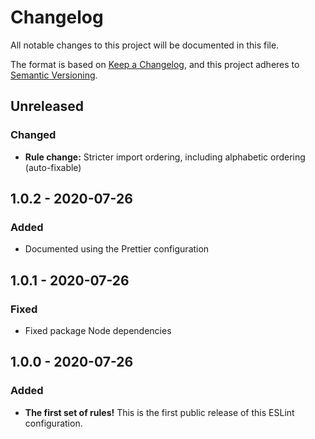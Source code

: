 # Changelog

All notable changes to this project will be documented in this file.

The format is based on [Keep a Changelog](https://keepachangelog.com/en/1.0.0/),
and this project adheres to [Semantic Versioning](https://semver.org/spec/v2.0.0.html).

## Unreleased
### Changed
- **Rule change:** Stricter import ordering, including alphabetic ordering (auto-fixable)

## 1.0.2 - 2020-07-26
### Added
- Documented using the Prettier configuration

## 1.0.1 - 2020-07-26
### Fixed
- Fixed package Node dependencies

## 1.0.0 - 2020-07-26
### Added
- **The first set of rules!** This is the first public release of this ESLint configuration.